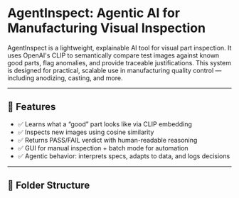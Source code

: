 # AgentInspect: Agentic AI for Manufacturing Visual Inspection

AgentInspect is a lightweight, explainable AI tool for visual part inspection. It uses OpenAI's CLIP to semantically compare test images against known good parts, flag anomalies, and provide traceable justifications. This system is designed for practical, scalable use in manufacturing quality control — including anodizing, casting, and more.

---

## 🔧 Features

- ✅ Learns what a “good” part looks like via CLIP embedding
- ✅ Inspects new images using cosine similarity
- ✅ Returns PASS/FAIL verdict with human-readable reasoning
- ✅ GUI for manual inspection + batch mode for automation
- ✅ Agentic behavior: interprets specs, adapts to data, and logs decisions

---

## 📂 Folder Structure

